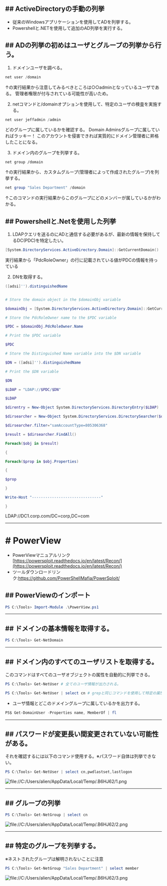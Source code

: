 ## ## ActiveDirectoryの手動の列挙
- 従来のWindowsアプリケーションを使用してADを列挙する。
- Powershellと.NETを使用して追加のAD列挙を実行する。

## ## ADの列挙の初めはユーザとグループの列挙から行う。
1. ドメインユーザを調べる。
```Powershell
net user /domain
```
↑の実行結果から注意してみるべきところは○○adminとなっているユーザである。
管理者権限が付与されている可能性が高いため。

2. netコマンドと/domainオプションを使用して、特定のユーザの検査を実施する。
```powershell
net user jeffadmin /admin
```
どのグループに属しているかを確認する。
Domain Adminsグループに属していればラッキー！
このアカウントを侵害できれば実質的にドメイン管理者に昇格したことになる。

3. ドメイン内のグループを列挙する。
```
net group /domain
```
↑の実行結果から、カスタムグループ(管理者によって作成されたグループ)を列挙する。
```powershell
net group "Sales Department" /domain
```
↑このコマンドの実行結果からこのグループにどのメンバーが属しているかがわかる。

## ## Powershellと.Netを使用した列挙

1. LDAPクエリを送るのにADと通信する必要があるが、最新の情報を保持してるDC(PDC)を特定したい。
```powershell
[System.DirectoryServices.ActiveDirectory.Domain]::GetCurrentDomain()
```
実行結果から「PdcRoleOwner」の行に記載されている値がPDCの情報を持っている

2. DNを取得する。
```powershell
([adsi]'').distinguishedName
```

``` pdc_autoenum.ps1

# Store the domain object in the $domainObj variable

$domainObj = [System.DirectoryServices.ActiveDirectory.Domain]::GetCurrentDomain()

# Store the PdcRoleOwner name to the $PDC variable

$PDC = $domainObj.PdcRoleOwner.Name

# Print the $PDC variable

$PDC

# Store the Distinguished Name variable into the $DN variable

$DN = ([adsi]'').distinguishedName

# Print the $DN variable

$DN

$LDAP = "LDAP://$PDC/$DN"

$LDAP

$direntry = New-Object System.DirectoryServices.DirectoryEntry($LDAP)

$dirsearcher = New-Object System.DirectoryServices.DirectorySearcher($direntry)

$dirsearcher.filter="samAccountType=805306368"

$result = $dirsearcher.FindAll()

Foreach($obj in $result)

{

Foreach($prop in $obj.Properties)

{

$prop

}

Write-Host "-------------------------------"

}

```

LDAP://DC1.corp.com/DC=corp,DC=com

---
# # PowerView
- PowerViewマニュアルリンク
	[https://powersploit.readthedocs.io/en/latest/Recon/](https://powersploit.readthedocs.io/en/latest/Recon/)
- ツールダウンロードリンク:https://github.com/PowerShellMafia/PowerSploit/

## ## PowerViewのインポート
```powershell
PS C:\Tools> Import-Module .\PowerView.ps1
```
---
## ## ドメインの基本情報を取得する。
```powershell
PS C:\Tools> Get-NetDomain
```
---
## ## ドメイン内のすべてのユーザリストを取得する。
このコマンドはすべてのユーザオブジェクトの属性を自動的に列挙できる。
```powershell
PS C:\Tools> Get-NetUser # 全てのユーザ情報が出力される。

PS C:\Tools> Get-NetUser | select cn # grepと同じコマンドを使用して特定の属性のみ出力する。

```

- ユーザ情報とどこのドメイングループに属しているかを出力する。
```powershell
PS$ Get-DomainUser -Properties name, MemberOf | fl
```
---
## ## パスワードが変更長い間変更されていない可能性がある。
それを確認するには以下のコマンド使用する。※パスワード自体は列挙できない。
```powershell
PS C:\Tools> Get-NetUser | select cn,pwdlastset,lastlogon
```
![file://C:/Users/alien/AppData/Local/Temp/.B6HJ62/1.png](file://C:/Users/alien/AppData/Local/Temp/.B6HJ62/1.png)

---
## ## グループの列挙
```powershell
PS C:\Tools> Get-NetGroup | select cn
```
![file://C:/Users/alien/AppData/Local/Temp/.B6HJ62/2.png](file://C:/Users/alien/AppData/Local/Temp/.B6HJ62/2.png)

---
## ## 特定のグループを列挙する。
※ネストされたグループは解明されないことに注意
```powershell
PS C:\Tools> Get-NetGroup "Sales Department" | select member
```

![file://C:/Users/alien/AppData/Local/Temp/.B6HJ62/3.png](file://C:/Users/alien/AppData/Local/Temp/.B6HJ62/3.png)
